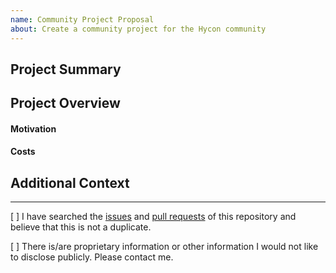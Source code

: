 ```yaml
---
name: Community Project Proposal
about: Create a community project for the Hycon community
---
```


## Project Summary
<!---
    A concise summary of the project. This should be a paragraph or a few short sentences!
-->

## Project Overview
<!---
    General:
     - What is the scope of the project? 
     - What technologies are required to complete the project?
     - Has scalability and functionality come to mind? Why or why not?
     - Who is the intended audience? 
    
    Revenue:
     - If the project is completed, does it generate revenue? If so, what is the business model?
     - If it generates revenue, what is the business model? If it doesn't, how will we cover operating cost?
-->

#### Motivation
<!---
    Why are we doing this? What use cases does it support? What is the expected outcome?
-->

#### Costs
<!---
    How much does it cost? 
    How much time will it take? 
    How many people and what expertise is required for the project?
-->

## Additional Context
<!---
    Include as many relevant details about the project: screenshots, diagrams, etc.
-->

---

<!-- Checked checkbox should look like this: [x] -->
[ ] I have searched the [issues](https://github.com/Team-Hycon/hycon-core/issues) and [pull requests](https://github.com/Team-Hycon/hycon-core/pulls) of this repository and believe that this is not a duplicate.

[ ] There is/are proprietary information or other information I would not like to disclose publicly. Please contact me.